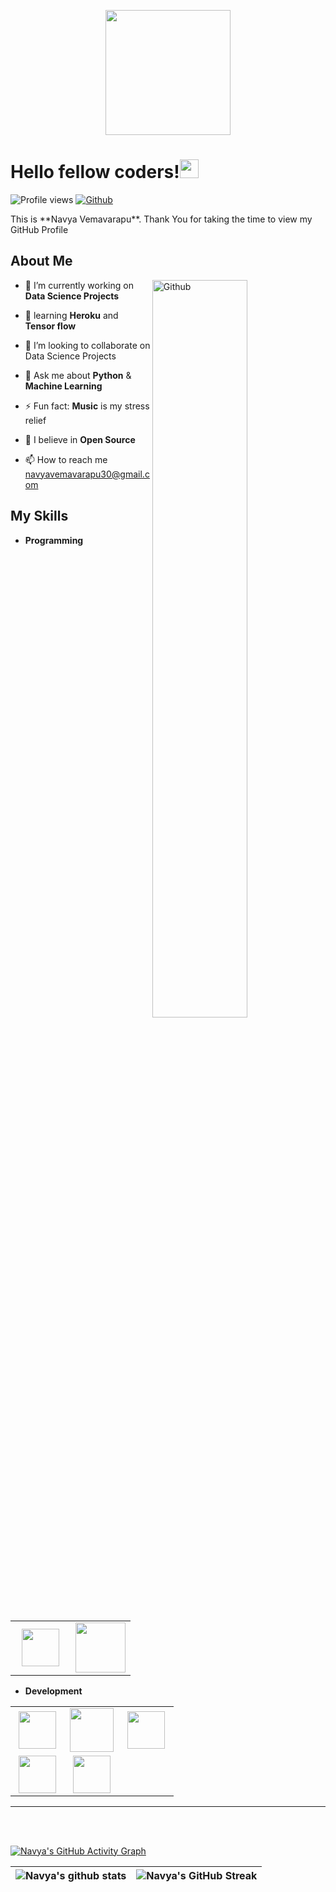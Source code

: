 <p align="center">
<img width="200" src="https://raw.githubusercontent.com/arsentieva/arsentieva/main/code.gif">
</p>

<h1> Hello fellow coders!<img src = "https://raw.githubusercontent.com/MartinHeinz/MartinHeinz/master/wave.gif" width = 30px> </h1>
<p align='center'>
</p>


![Profile views](https://visitor-badge.glitch.me/badge?page_id=navyavemavarapu)
[![Github](https://img.shields.io/github/followers/navyavemavarapu?label=Follow&style=social)](https://github.com/Madhubala03)

<div size='20px'> This is **Navya Vemavarapu**. Thank You for taking the time to view my GitHub Profile
<h2> About Me </h2>

<img width="55%" align="right" alt="Github" src="https://raw.githubusercontent.com/onimur/.github/master/.resources/git-header.svg" />

- 🔭 I’m currently working on  **Data Science Projects**

- 🌱 learning **Heroku** and **Tensor flow**

- 👯 I’m looking to collaborate on Data Science Projects

- 💬 Ask me about **Python** & **Machine Learning**

- ⚡ Fun fact: **Music** is my stress relief 

- 🧡 I believe in **Open Source**

- 📫 How to reach me navyavemavarapu30@gmail.com



## My Skills 

- **Programming**
<table>
<tbody>
 <tr>
<td align="center" width="50%">
<img height=60px src="https://www.vectorlogo.zone/logos/python/python-ar21.svg"> 
</td>

<td align="center" width="50%">
<img height=80px src="https://www.vectorlogo.zone/logos/usepanda/usepanda-ar21.svg"> 
</td>

</tr>

</tbody>
</table>


- **Development**
<table>
<tbody>
 <tr>
<td align="center" width="33%">
<img height=60px src="https://www.vectorlogo.zone/logos/numpy/numpy-ar21.svg"> 
</td>

<td align="center" width="33%">
<img height=70px src="https://www.vectorlogo.zone/logos/mongodb/mongodb-ar21.svg"> 
</td>

<td align="center" width="33%">
<img height=60px src="https://www.vectorlogo.zone/logos/mysql/mysql-ar21.svg"> 
</td>

</tr>


<td align="center" width="33%">
<img height=60px src="https://seaborn.pydata.org/_images/logo-tall-lightbg.svg"> 
</td>

<td align="center" width="33%">
<img height=60px src="https://upload.wikimedia.org/wikipedia/commons/thumb/0/05/Scikit_learn_logo_small.svg/2560px-Scikit_learn_logo_small.svg.png"> 
</td>

</tr>


</tbody>
</table>


<hr>




<br>
  <br>

[![Navya's GitHub Activity Graph](https://activity-graph.herokuapp.com/graph?username=navyavemavarapu&theme=tokyonight)](https://git.io/navyavemavarapu)

| ![Navya's github stats](https://github-readme-stats.vercel.app/api?username=navyavemavarapu&show_icons=true&theme=tokyonight) | ![Navya's GitHub Streak](https://github-readme-streak-stats.herokuapp.com/?user=navyavemavarapu&theme=tokyonight) |
| --- | --- |
<br>
<!---
navyavemavarapu/navyavemavarapu is a ✨ special ✨ repository because its `README.md` (this file) appears on your GitHub profile.
You can click the Preview link to take a look at your changes.
--->
